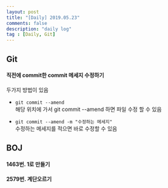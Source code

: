 ```yaml
---
layout: post
title: "[Daily] 2019.05.23"
comments: false
description: "daily log"
tag : [Daily, Git]
---
```


## Git 
#### 직전에 commit한 commit 메세지 수정하기

두가지 방법이 있음<br>

- `git commit --amend`<br>
    해당 위치에 가서 git commit --amend 하면 파일 수정 할 수 있음  

- `git commit --amend -m "수정하는 메세지"`<br>
    수정하는 메세지를 적으면 바로 수정할 수 있음  

## BOJ
#### 1463번. 1로 만들기

#### 2579번. 계단오르기